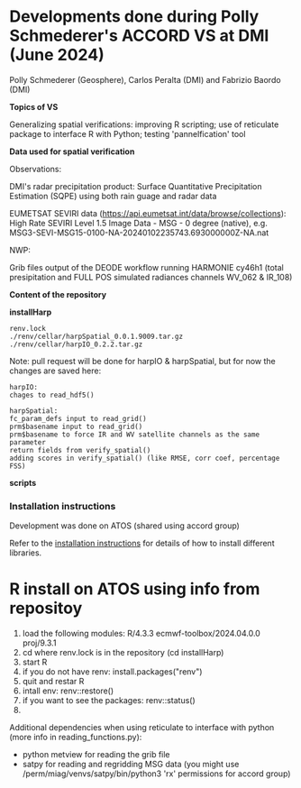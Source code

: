 # Developments done during Polly Schmederer's ACCORD VS at DMI (June 2024)

Polly Schmederer (Geosphere), Carlos Peralta (DMI) and Fabrizio Baordo (DMI)

**Topics of VS**

Generalizing spatial verifications: improving R scripting; use of reticulate package to interface R with Python; testing 'pannelfication' tool

**Data used for spatial verification**

Observations:

DMI's radar precipitation product: Surface Quantitative Precipitation Estimation (SQPE) using both rain guage and radar data

EUMETSAT SEVIRI data (https://api.eumetsat.int/data/browse/collections): High Rate SEVIRI Level 1.5 Image Data - MSG - 0 degree (native), e.g. MSG3-SEVI-MSG15-0100-NA-20240102235743.693000000Z-NA.nat

NWP: 

Grib files output of the DEODE workflow running HARMONIE cy46h1 (total presipitation and FULL POS simulated radiances channels WV_062 & IR_108)

**Content of the repository**

**installHarp**
  
    renv.lock
    ./renv/cellar/harpSpatial_0.0.1.9009.tar.gz
    ./renv/cellar/harpIO_0.2.2.tar.gz
  
  Note: pull request will be done for harpIO & harpSpatial, but for now the changes are saved here:
  
    harpIO:
    chages to read_hdf5()
     
    harpSpatial:
    fc_param_defs input to read_grid()
    prm$basename input to read_grid()      
    prm$basename to force IR and WV satellite channels as the same parameter     
    return fields from verify_spatial()     
    adding scores in verify_spatial() (like RMSE, corr coef, percentage FSS) 
    
**scripts**
   
### Installation instructions

Development was done on ATOS (shared using accord group)

Refer to the [installation instructions](INSTALLATION.md) for details of how to install different libraries.

# R install on ATOS using info from repositoy

1) load the following modules: R/4.3.3   ecmwf-toolbox/2024.04.0.0   proj/9.3.1
2) cd where renv.lock is in the repository (cd installHarp)
7)  start R
8)  if you do not have renv: install.packages("renv")
9)  quit and restar R
10)  intall env: renv::restore()
11)  if you want to see the packages: renv::status() 
12)  

Additional dependencies when using reticulate to interface with python (more info in reading_functions.py):

- python metview for reading the grib file
- satpy for reading and regridding MSG data (you might use /perm/miag/venvs/satpy/bin/python3 'rx' permissions for accord group)

